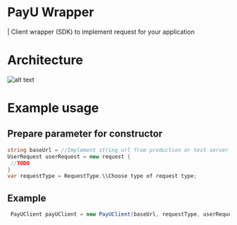 ﻿# PayU Wrapper
| Client wrapper (SDK) to implement request for your application
# Architecture
![alt text][logo]

[logo]: https://raw.githubusercontent.com/romabliski/.NET-core-PayU-Wrapper/master/Architecture/PayUArchitecture.png "Architecture Logo"

# Example usage
## Prepare parameter for constructor
   ```csharp
string baseUrl = //Implement string url from production or test server
UserRequest userRequest = new request {
    //TODO
}         
 var requestType = RequestType.\\Choose type of request type; 
 ```

 ## Example

   ```csharp
    PayUClient payUClient = new PayUClient(baseUrl, requestType, userRequest) 
 ```

